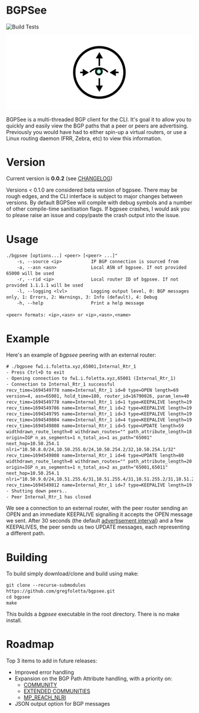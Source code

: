 # BGPSee

![Build Tests](https://github.com/gregfoletta/bgpsee/actions/workflows/make.yml/badge.svg)

<p align="center">
  <img src="https://github.com/gregfoletta/bgpsee/blob/master/img/logo.png"/>
</p>

BGPSee is a multi-threaded BGP client for the CLI. It's goal it to allow you to quickly and easily view the BGP paths that a peer or peers are advertising. Previously you would have had to either spin-up a virtual routers, or use a Linux routing daemon (FRR, Zebra, etc) to view this information.

# Version

Current version is **0.0.2** (see [CHANGELOG](CHANGELOG.md))

Versions < 0.1.0 are considered beta version of bgpsee. There may be rough edges, and the CLI interface is subject to major changes between versions. By default BGPSee will compile with debug symbols and a number of other compile-time sanitisation flags. If bgpsee crashes, I would ask you to please raise an issue and copy/paste the crash output into the issue.

# Usage

```
./bgpsee [options...] <peer> [<peer> ...]"
    -s, --source <ip>           IP BGP connection is sourced from
    -a, --asn <asn>             Local ASN of bgpsee. If not provided 65000 will be used
    -r, --rid <ip>              Local router ID of bgpsee. If not provided 1.1.1.1 will be used
    -l, --logging <lvl>         Logging output level, 0: BGP messages only, 1: Errors, 2: Warnings, 3: Info (default), 4: Debug
    -h, --help                  Print a help message

<peer> formats: <ip>,<asn> or <ip>,<asn>,<name>
```

# Example

Here's an example of *bgpsee* peering with an external router:

```
# ./bgpsee fw1.i.foletta.xyz,65001,Internal_Rtr_1
- Press Ctrl+D to exit
- Opening connection to fw1.i.foletta.xyz,65001 (Internal_Rtr_1)
- Connection to Internal_Rtr_1 successful
recv_time=1694549778 name=Internal_Rtr_1 id=0 type=OPEN length=69 version=4, asn=65001, hold_time=180, router_id=16790026, param_len=40
recv_time=1694549778 name=Internal_Rtr_1 id=1 type=KEEPALIVE length=19
recv_time=1694549786 name=Internal_Rtr_1 id=2 type=KEEPALIVE length=19
recv_time=1694549795 name=Internal_Rtr_1 id=3 type=KEEPALIVE length=19
recv_time=1694549804 name=Internal_Rtr_1 id=4 type=KEEPALIVE length=19
recv_time=1694549808 name=Internal_Rtr_1 id=5 type=UPDATE length=59 widthdrawn_route_length=0 withdrawn_routes="" path_attribute_length=18 origin=IGP n_as_segments=1 n_total_as=1 as_path="65001" next_hop=10.50.254.1 nlri="10.50.8.0/24,10.50.255.0/24,10.50.254.2/32,10.50.254.1/32"
recv_time=1694549808 name=Internal_Rtr_1 id=6 type=UPDATE length=80 widthdrawn_route_length=0 withdrawn_routes="" path_attribute_length=20 origin=IGP n_as_segments=1 n_total_as=2 as_path="65001,65011" next_hop=10.50.254.1 nlri="10.50.9.0/24,10.51.255.6/31,10.51.255.4/31,10.51.255.2/31,10.51.255.0/31,10.51.253.0/24,10.51.252.0/24,10.50.254.254/32"
recv_time=1694549812 name=Internal_Rtr_1 id=7 type=KEEPALIVE length=19
- Shutting down peers..
- Peer Internal_Rtr_1 has closed
```

We see a connection to an external router, with the peer router sending an OPEN and an immediate KEEPALIVE signalling it accepts the OPEN message we sent. After 30 seconds (the default [advertisement interval](https://datatracker.ietf.org/doc/html/rfc4271#section-9.2.1.1)) and a few KEEPALIVES, the peer sends us two UPDATE messages, each representing a different path. 

# Building

To build simply download/clone and build using make:
```
git clone --recurse-submodules https://github.com/gregfoletta/bgpsee.git
cd bgpsee
make
```

This builds a *bgpsee* executable in the root directory. There is no make install.

# Roadmap

Top 3 items to add in future releases:

- Improved error handling
- Expansion on the BGP Path Attribute handling, with a priority on:
    - [COMMUNITY](https://www.iana.org/go/rfc1997)
    - [EXTENDED COMMUNITIES](https://www.iana.org/go/rfc4360)
    - [MP_REACH_NLRI](https://www.iana.org/go/rfc4760)
- JSON output option for BGP messages
